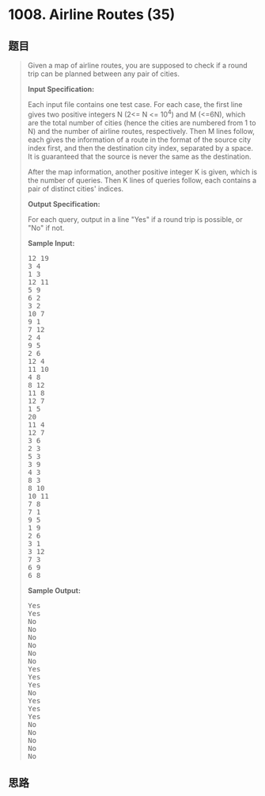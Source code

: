 <h1>1008. Airline Routes (35)</h1>

## 题目

> <div id="problemContent">
> <p>Given a map of airline routes, you are supposed to check if a round trip can be planned between any pair of cities.</p>
> <p><b>
> Input Specification:
> </b></p>
> <p>Each input file contains one test case.  For each case, the first line gives two positive integers N (2&lt;= N &lt;= 10<sup>4</sup>) and M (&lt;=6N), which are the total number of cities (hence the cities are numbered from 1 to N) and the number of airline routes, respectively.  Then M lines follow, each gives the information of a route in the format of the source city index first, and then the destination city index, separated by a space.  It is guaranteed that the source is never the same as the destination.</p>
> <p>After the map information, another positive integer K is given, which is the number of queries.  Then K lines of queries follow, each contains a pair of distinct cities' indices.</p>
> <p><b>
> Output Specification:
> </b></p>
> <p>For each query, output in a line "Yes" if a round trip is possible, or "No" if not.</p>
> <b>Sample Input:</b><pre>
> 12 19
> 3 4
> 1 3
> 12 11
> 5 9
> 6 2
> 3 2
> 10 7
> 9 1
> 7 12
> 2 4
> 9 5
> 2 6
> 12 4
> 11 10
> 4 8
> 8 12
> 11 8
> 12 7
> 1 5
> 20
> 11 4
> 12 7
> 3 6
> 2 3
> 5 3
> 3 9
> 4 3
> 8 3
> 8 10
> 10 11
> 7 8
> 7 1
> 9 5
> 1 9
> 2 6
> 3 1
> 3 12
> 7 3
> 6 9
> 6 8
> </pre>
> <b>Sample Output:</b><pre>
> Yes
> Yes
> No
> No
> No
> No
> No
> No
> Yes
> Yes
> Yes
> No
> Yes
> Yes
> Yes
> No
> No
> No
> No
> No
> </pre>
> </div>

## 思路

